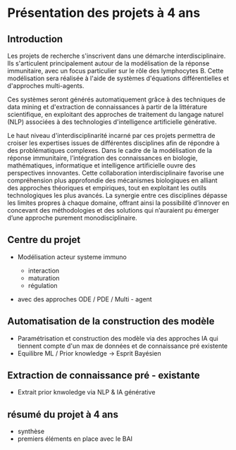 
# Présentation des projets à 4 ans

## Introduction

Les projets de recherche s'inscrivent dans une démarche interdisciplinaire. Ils s'articulent principalement autour de la modélisation de la réponse immunitaire, avec un focus particulier sur le rôle des lymphocytes B. Cette modélisation sera réalisée à l'aide de systèmes d'équations différentielles et d'approches multi-agents.

Ces systèmes seront générés automatiquement grâce à des techniques de data mining et d'extraction de connaissances à partir de la littérature scientifique, en exploitant des approches de traitement du langage naturel (NLP) associées à des technologies d'intelligence artificielle générative.

Le haut niveau d'interdisciplinarité incarné par ces projets permettra de croiser les expertises issues de différentes disciplines afin de répondre à des problématiques complexes. Dans le cadre de la modélisation de la réponse immunitaire, l’intégration des connaissances en biologie, mathématiques, informatique et intelligence artificielle ouvre des perspectives innovantes. Cette collaboration interdisciplinaire favorise une compréhension plus approfondie des mécanismes biologiques en alliant des approches théoriques et empiriques, tout en exploitant les outils technologiques les plus avancés. La synergie entre ces disciplines dépasse les limites propres à chaque domaine, offrant ainsi la possibilité d’innover en concevant des méthodologies et des solutions qui n’auraient pu émerger d’une approche purement monodisciplinaire.


## Centre du projet
- Modélisation acteur systeme immuno
  - interaction
  - maturation
  - régulation

- avec des approches ODE / PDE / Multi - agent

## Automatisation de la construction des modèle
- Paramétrisation et construction des modèle via des approches IA qui tiennent compte d'un max de données et de connaissance pré existente
- Equilibre ML / Prior knowledge -> Esprit Bayésien

## Extraction de connaissance pré - existante
- Extrait prior knwoledge via NLP & IA générative

## résumé du projet à 4 ans
  - synthèse
  - premiers éléments en place avec le BAI
